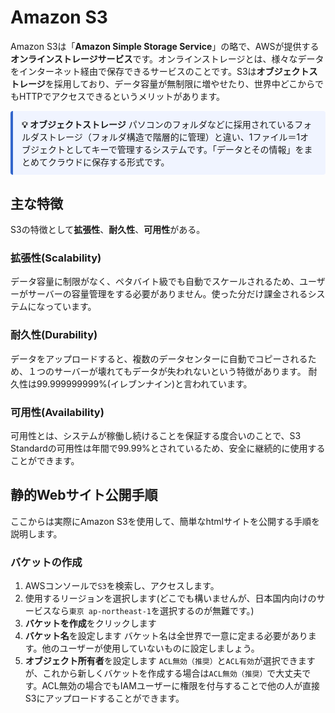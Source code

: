 # Amazon S3
Amazon S3は「**Amazon Simple Storage Service**」の略で、AWSが提供する**オンラインストレージサービス**です。オンラインストレージとは、様々なデータをインターネット経由で保存できるサービスのことです。S3は**オブジェクトストレージ**を採用しており、データ容量が無制限に増やせたり、世界中どこからでもHTTPでアクセスできるというメリットがあります。
<div style="border-left: 4px solid #36c; background: #f0f4ff; padding: 0.8em 1em; border-radius: 4px;">
  <strong>💡 オブジェクトストレージ</strong> 
  パソコンのフォルダなどに採用されているフォルダストレージ（フォルダ構造で階層的に管理）と違い、1ファイル＝1オブジェクトとしてキーで管理するシステムです。「データとその情報」をまとめてクラウドに保存する形式です。
</div>


## 主な特徴
S3の特徴として**拡張性**、**耐久性**、**可用性**がある。
### 拡張性(Scalability)
データ容量に制限がなく、ペタバイト級でも自動でスケールされるため、ユーザーがサーバーの容量管理をする必要がありません。使った分だけ課金されるシステムになっています。
### 耐久性(Durability)
データをアップロードすると、複数のデータセンターに自動でコピーされるため、１つのサーバーが壊れてもデータが失われないという特徴があります。
耐久性は99.999999999%(イレブンナイン)と言われています。
### 可用性(Availability)
可用性とは、システムが稼働し続けることを保証する度合いのことで、S3 Standardの可用性は年間で99.99%とされているため、安全に継続的に使用することができます。

## 静的Webサイト公開手順
ここからは実際にAmazon S3を使用して、簡単なhtmlサイトを公開する手順を説明します。
### バケットの作成
1. AWSコンソールで`S3`を検索し、アクセスします。
2. 使用するリージョンを選択します(どこでも構いませんが、日本国内向けのサービスなら`東京
ap-northeast-1`を選択するのが無難です。)
3. **バケットを作成**をクリックします
4. **バケット名**を設定します
   バケット名は全世界で一意に定まる必要があります。他のユーザーが使用していないものに設定しましょう。
5. **オブジェクト所有者**を設定します
   `ACL無効（推奨）`と`ACL有効`が選択できますが、これから新しくバケットを作成する場合は`ACL無効（推奨）`で大丈夫です。ACL無効の場合でもIAMユーザーに権限を付与することで他の人が直接S3にアップロードすることができます。

